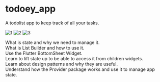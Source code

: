 # todoey_app

A todolist app to keep track of all your tasks.

![1](https://user-images.githubusercontent.com/70852067/93099885-d4011200-f6a8-11ea-93d6-ef7207daf2ac.png)
![2](https://user-images.githubusercontent.com/70852067/93099891-d5323f00-f6a8-11ea-9c3d-2dc2a6a0c5fd.png)
![3](https://user-images.githubusercontent.com/70852067/93099901-d82d2f80-f6a8-11ea-91fb-f90b8f3571db.png)

What is state and why we need to manage it.  
What is List Builder and how to use it.  
Use the Flutter BottomSheet Widget.  
Learn to lift state up to be able to access it from children widgets.  
Learn about design patterns and why they are useful.  
Understand how the Provider package works and use it to manage app state.  
